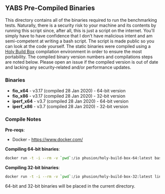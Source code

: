 ## YABS Pre-Compiled Binaries

This directory contains all of the binaries required to run the benchmarking tests. Naturally, there is a security risk to your machine and its contents by running this script since, after all, this is just a script on the internet. You'll simply have to have confidence that I don't have malicious intent and am semi-competent at writing a bash script. The script is made public so you can look at the code yourself. The static binaries were compiled using a [Holy Build Box](https://github.com/phusion/holy-build-box) compilation environment in order to ensure the most portability. The compiled binary version numbers and compilations steps are noted below. Please open an issue if the compiled version is out of date and lacking any security-related and/or performance updates.

### Binaries

* **fio_x64** - v3.17 (compiled 28 Jan 2020) - 64-bit version
* **fio_x86** - v3.17 (compiled 28 Jan 2020) - 32-bit version
* **iperf_x64** - v3.7 (compiled 28 Jan 2020) - 64-bit version
* **iperf_x86** - v3.7 (compiled 28 Jan 2020) - 32-bit version

### Compile Notes

**Pre-reqs**:
  * Docker - https://www.docker.com/

**Compiling 64-bit binaries**:

```sh
docker run -t -i --rm -v `pwd`:/io phusion/holy-build-box-64:latest bash /io/compile.sh
```

**Compiling 32-bit binaries**:

```sh
docker run -t -i --rm -v `pwd`:/io phusion/holy-build-box-32:latest linux32 bash /io/compile.sh
```

64-bit and 32-bit binaries will be placed in the current directory.
